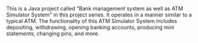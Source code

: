 This is a Java project called "Bank management system as well as ATM Simulator System" in this project series. It operates in a manner similar to a typical ATM. The functionality of this ATM Simulator System includes depositing, withdrawing, opening banking accounts, producing mini statements, changing pins, and more.
